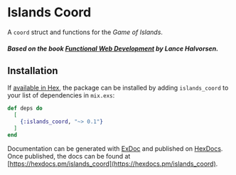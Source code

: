 # Islands Coord

A `coord` struct and functions for the _Game of Islands_.

##### Based on the book [Functional Web Development](https://pragprog.com/book/lhelph/functional-web-development-with-elixir-otp-and-phoenix) by Lance Halvorsen.

## Installation

If [available in Hex](https://hex.pm/docs/publish), the package can be installed
by adding `islands_coord` to your list of dependencies in `mix.exs`:

```elixir
def deps do
  [
    {:islands_coord, "~> 0.1"}
  ]
end
```

Documentation can be generated with [ExDoc](https://github.com/elixir-lang/ex_doc)
and published on [HexDocs](https://hexdocs.pm). Once published, the docs can
be found at [https://hexdocs.pm/islands_coord](https://hexdocs.pm/islands_coord).
